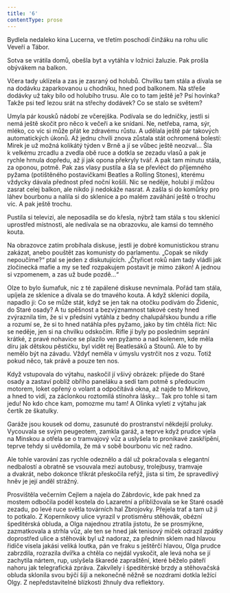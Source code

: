 ```yaml
---
title: '6'
contentType: prose
---
```


Bydlela nedaleko kina Lucerna, ve třetím poschodí činžáku na rohu ulic Veveří a Tábor.

Sotva se vrátila domů, obešla byt a vytáhla v ložnici žaluzie. Pak prošla obývákem na balkon.

Včera tady uklízela a zas je zasraný od holubů. Chvilku tam stála a dívala se na dodávku zaparkovanou u chodníku, hned pod balkonem. Na střeše dodávky už taky bílo od holubího trusu. Ale co to tam ještě je? Psí hovínka? Takže psi teď lezou srát na střechy dodávek? Co se stalo se světem?

Umyla pár kousků nádobí ze včerejška. Podívala se do ledničky, jestli si nemá ještě skočit pro něco k večeři a ke snídani. Ne, netřeba, rama, sýr, mléko, co víc si může přát ke zdravému růstu. A udělala ještě pár takových automatických úkonů. Až jednu chvíli znova zůstala stát ochromená bolestí: Mirek je už možná kolikátý týden v Brně a jí se vůbec ještě neozval… Šla k velkému zrcadlu a zvedla obě ruce a dotkla se zezadu vlasů a pak je rychle hrnula dopředu, až jí jak opona překryly tvář. A pak tam minutu stála, za oponou, potmě. Pak zas vlasy pustila a šla se převléct do příjemného pyžama (potištěného postavičkami Beatles a Rolling Stones), kterému vždycky dávala přednost před noční košilí. Nic se neděje, holubi jí můžou zasrat celej balkon, ale nikdo ji nedokáže nasrat. A zašla si do komůrky pro láhev bourbonu a nalila si do sklenice a po malém zaváhání ještě o trochu víc. A pak ještě trochu.

Pustila si televizi, ale neposadila se do křesla, nýbrž tam stála s tou sklenicí uprostřed místnosti, ale nedívala se na obrazovku, ale kamsi do temného kouta.

Na obrazovce zatím probíhala diskuse, jestli je dobré komunistickou stranu zakázat, anebo pouštět zas komunisty do parlamentu. „Copak se nikdy nepoučíme?“ ptal se jeden z diskutujících. „Čtyřicet roků nám tady vládli jak zločinecká mafie a my se teď rozpakujem postavit je mimo zákon! A jednou si vzpomenem, a zas už bude pozdě…“

Olze to bylo šumafuk, nic z té zapálené diskuse nevnímala. Pořád tam stála, upíjela ze sklenice a dívala se do tmavého kouta. A když sklenici dopila, napadlo ji: Co se může stát, když se jen tak na otočku podívám do Židenic, do Staré osady? A tu spěšnost a bezvýznamnost takové cesty hned zvýraznila tím, že si v předsíni vytáhla z bedny chalupářskou bundu a rifle a rozumí se, že si to hned natáhla přes pyžamo, jako by tím chtěla říct: Nic se neděje, jen si na chvilku odskočím. Rifle jí byly po posledním seprání krátké, z pravé nohavice se plazilo ven pyžamo a nad kolenem, kde měla díru jak dětskou pěstičku, byl vidět rej Beatlesáků a Stounů. Ale to by nemělo být na závadu. Vždyť neměla v úmyslu vystrčit nos z vozu. Totiž pokud něco, tak právě a pouze ten nos.

Když vstupovala do výtahu, naskočil jí všivý obrázek: přijede do Staré osady a zastaví poblíž obřího paneláku a sedí tam potmě s předoucím motorem, loket opřený o volant a odpočítává okna, až najde to Mirkovo, a hned to vidí, za záclonkou roztomilá stínohra lásky… Tak pro tohle si tam jedu! No kdo chce kam, pomozme mu tam! A Olinka vyletí z výtahu jak čertík ze škatulky.

Garáže jsou kousek od domu, zasunuté do prostranství někdejší proluky. Vycouvala se svým peugeotem, zamkla garáž, a teprve když prudce vjela na Minskou a otřela se o tramvajový vůz a uslyšela to pronikavé zaskřípění, teprve tehdy si uvědomila, že má v sobě bourbonu víc než radno.

Ale tohle varování zas rychle odeznělo a dál už pokračovala s elegantní nedbalostí a obratně se vsouvala mezi autobusy, trolejbusy, tramvaje a dvakrát, nebo dokonce třikrát přeskočila refýž, jista si tím, že spravedlivý hněv je její anděl strážný.

Prosvištěla večerním Cejlem a najela do Zábrdovic, kde pak hned za mostem odbočila podél kostela do Lazaretní a přibližovala se ke Staré osadě zezadu, po levé ruce světla továrních hal Zbrojovky. Přejela trať a tam už ji to potkalo. Z Koperníkovy ulice vyrazil v protisměru stěhovák, obézní špeditérská obluda, a Olga najednou ztratila jistotu, že se prosmýkne, zazmatkovala a strhla vůz, ale ten se hned jak tenisový míček odrazil zpátky doprostřed ulice a stěhovák byl už nadoraz, za předním sklem nad hlavou řidiče visela jakási veliká loutka, pán ve fraku s ještěrčí hlavou, Olga prudce zabrzdila, rozrazila dvířka a chtěla co nejdál vyskočit, ale levá noha se jí zachytila nártem, rup, uslyšela škaredé zapraštění, které běželo páteří nahoru jak telegrafická zpráva. Zakvílely i špeditérské brzdy a stěhovačská obluda sklonila svou býčí šíji a nekonečně něžně se nozdrami dotkla ležící Olgy. Z nepředstavitelné blízkosti žhnuly dva reflektory.
